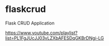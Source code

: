 # flaskcrud
Flask CRUD Application

https://www.youtube.com/playlist?list=PL1FgJUcJJ03vLZXbAFESDqGKBrDNgi-LG
